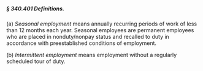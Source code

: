 ##### § 340.401 Definitions. #####

(a) *Seasonal employment* means annually recurring periods of work of less than 12 months each year. Seasonal employees are permanent employees who are placed in nonduty/nonpay status and recalled to duty in accordance with preestablished conditions of employment.

(b) *Intermittent employment* means employment without a regularly scheduled tour of duty.
